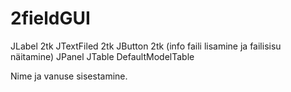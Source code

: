 # 2fieldGUI

JLabel 2tk
JTextFiled 2tk
JButton 2tk (info faili lisamine ja failisisu näitamine)
JPanel 
JTable
DefaultModelTable

Nime ja vanuse sisestamine.
